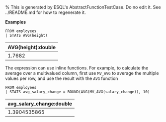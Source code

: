 % This is generated by ESQL's AbstractFunctionTestCase. Do no edit it. See ../README.md for how to regenerate it.

**Examples**

```esql
FROM employees
| STATS AVG(height)
```

| AVG(height):double |
| --- |
| 1.7682 |

The expression can use inline functions. For example, to calculate the average over a multivalued column, first use `MV_AVG` to average the multiple values per row, and use the result with the `AVG` function

```esql
FROM employees
| STATS avg_salary_change = ROUND(AVG(MV_AVG(salary_change)), 10)
```

| avg_salary_change:double |
| --- |
| 1.3904535865 |



